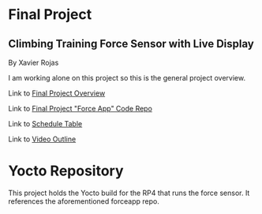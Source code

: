 # Final Project
## Climbing Training Force Sensor with Live Display
By Xavier Rojas

I am working alone on this project so this is the general project overview.

Link to [Final Project Overview](https://github.com/cu-ecen-aeld/final-project-rojasx/wiki/Project-Overview)

Link to [Final Project "Force App" Code Repo](https://github.com/rojasx/final-project-assignment-forceapp)

Link to [Schedule Table](https://github.com/users/rojasx/projects/2)

Link to [Video Outline](https://github.com/cu-ecen-aeld/final-project-rojasx/wiki/Xavier's-Final-Project-Video)

# Yocto Repository
This project holds the Yocto build for the RP4 that runs the force sensor. It references the aforementioned forceapp repo.
